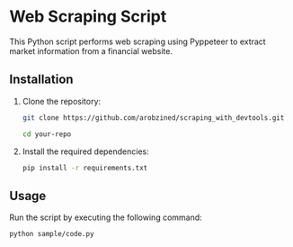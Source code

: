 # Web Scraping Script

This Python script performs web scraping using Pyppeteer to extract market information from a financial website.

## Installation

1. Clone the repository:

    ```bash
    git clone https://github.com/arobzined/scraping_with_devtools.git

    cd your-repo
    ```

2. Install the required dependencies:

    ```bash
    pip install -r requirements.txt
    ```

## Usage

Run the script by executing the following command:

```bash
python sample/code.py

